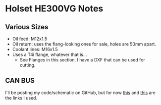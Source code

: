 # Holset HE300VG Notes

## Various Sizes
- Oil feed: M12x1.5
- Oil return: uses the flang-looking ones for sale, holes are 50mm apart.
- Coolant lines: M16x1.5
- Uses a T4i flange, whatever that is...
  - See Flanges in this section, I have a DXF that can be used for cutting.

## CAN BUS
I'll be posting my code/schematic on GitHub, but for now [this](https://www.cumminsforum.com/threads/he351ve-control.1072194/page-3) and [this](https://mopar1973man.com/topic/9632-he351ve-stand-alone-arduino-controller-code-for-2nd-gen-cummins/?page=18) are the links I used.